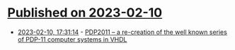 # [Published on 2023-02-10](index.md)

* [2023-02-10, 17:31:14](https://lobste.rs/s/fx3wwz/pdp2011_re_creation_well_known_series_pdp) - [PDP2011 – a re-creation of the well known series of PDP-11 computer systems in VHDL](https://pdp2011.sytse.net/wordpress/pdp-11/)
